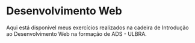 # Desenvolvimento Web
Aqui está disponivel meus exercícios realizados na cadeira de Introdução ao Desenvolvimento Web na formação de ADS - ULBRA.
